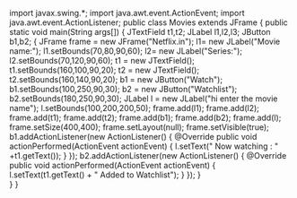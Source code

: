 import javax.swing.*;
import java.awt.event.ActionEvent;
import java.awt.event.ActionListener;
public class Movies extends JFrame
{
    public static void main(String args[])
        {
    JTextField t1,t2;
    JLabel l1,l2,l3;
    JButton b1,b2;
    {
        JFrame frame = new JFrame("Netflix.in");
        l1= new JLabel("Movie name:");
        l1.setBounds(70,80,90,60);
        l2= new JLabel("Series:");
        l2.setBounds(70,120,90,60);
        t1 =  new JTextField();
        t1.setBounds(160,100,90,20);
        t2 = new JTextField();
        t2.setBounds(160,140,90,20);
        b1 = new JButton("Watch");
        b1.setBounds(100,250,90,30);
        b2 = new JButton("Watchlist");
        b2.setBounds(180,250,90,30);
        JLabel l = new JLabel("hi enter the movie name");
        l.setBounds(100,200,200,50);
        frame.add(l1);
        frame.add(l2);
        frame.add(t1);
        frame.add(t2);
        frame.add(b1);
        frame.add(b2);
        frame.add(l);
        frame.setSize(400,400);
        frame.setLayout(null);
        frame.setVisible(true);
        b1.addActionListener(new ActionListener()
            {
            @Override
            public void actionPerformed(ActionEvent actionEvent)
            {
                l.setText(" Now watching : " +t1.getText());
            }
        });
        b2.addActionListener(new ActionListener()
            {
            @Override
            public void actionPerformed(ActionEvent actionEvent)
            {
                l.setText(t1.getText() + "  Added to Watchlist");
            }
        });
    }       
    }
}
        
   
        
